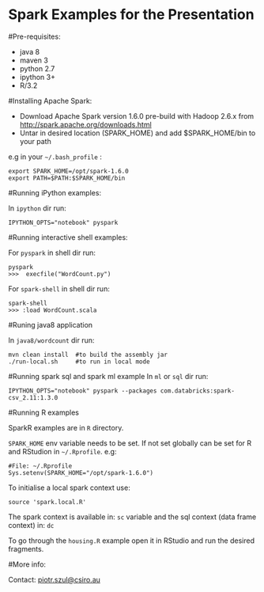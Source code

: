 Spark Examples for the Presentation
====================================

#Pre-requisites:

* java 8
* maven 3
* python 2.7
* ipython 3+
* R/3.2

#Installing Apache Spark:

* Download Apache Spark version 1.6.0 pre-build with Hadoop 2.6.x from http://spark.apache.org/downloads.html
* Untar in desired location (SPARK_HOME) and add $SPARK_HOME/bin to your path

e.g in your `~/.bash_profile` :

	export SPARK_HOME=/opt/spark-1.6.0
	export PATH=$PATH:$SPARK_HOME/bin	


#Running iPython examples:

In `ipython` dir run:

	IPYTHON_OPTS="notebook" pyspark


#Running interactive shell examples:

For `pyspark` in shell dir run:

	pyspark	
	>>>  execfile("WordCount.py")

For `spark-shell` in shell dir run:

	spark-shell
	>>> :load WordCount.scala

#Runing java8 application

In `java8/wordcount` dir run: 

	mvn clean install  #to build the assembly jar
	./run-local.sh     #to run in local mode


#Running spark sql and spark ml example
In `ml` or `sql` dir run:

	IPYTHON_OPTS="notebook" pyspark --packages com.databricks:spark-csv_2.11:1.3.0


#Running R examples

SparkR examples are in `R` directory.

`SPARK_HOME` env variable needs to be set. If not set globally can be set for R and RStudion in `~/.Rprofile`. e.g:

	#File: ~/.Rprofile
	Sys.setenv(SPARK_HOME="/opt/spark-1.6.0")

To initialise a local spark context use:
	
	source 'spark.local.R'

The spark context is available in: `sc` variable and the sql context (data frame context) in: `dc`

To go through the `housing.R` example open it in RStudio and run the desired fragments.


#More info:

Contact: piotr.szul@csiro.au


 
